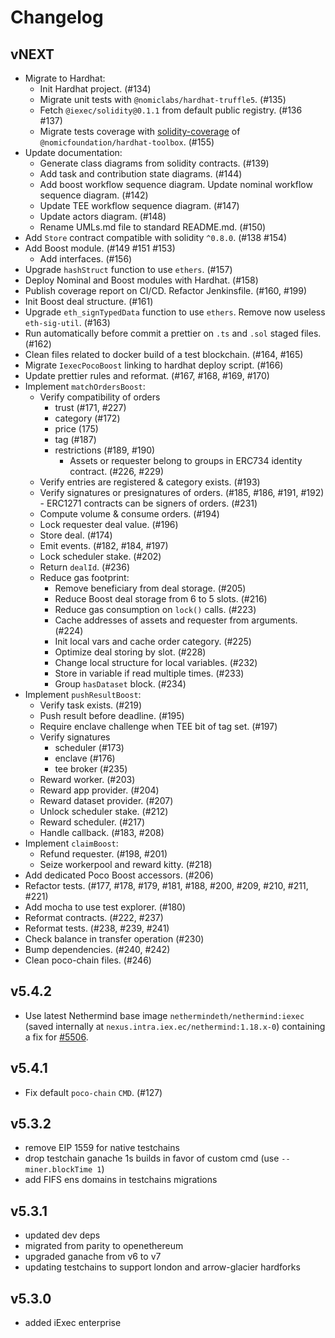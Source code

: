 # Changelog

## vNEXT
- Migrate to Hardhat:
    - Init Hardhat project. (#134)
    - Migrate unit tests with `@nomiclabs/hardhat-truffle5`. (#135)
    - Fetch `@iexec/solidity@0.1.1` from default public registry. (#136 #137)
    - Migrate tests coverage with [solidity-coverage](https://github.com/sc-forks/solidity-coverage) of `@nomicfoundation/hardhat-toolbox`. (#155)
- Update documentation:
    - Generate class diagrams from solidity contracts. (#139)
    - Add task and contribution state diagrams. (#144)
    - Add boost workflow sequence diagram. Update nominal workflow sequence diagram. (#142)
    - Update TEE workflow sequence diagram. (#147)
    - Update actors diagram. (#148)
    - Rename UMLs.md file to standard README.md. (#150)
- Add `Store` contract compatible with solidity `^0.8.0`. (#138 #154)
- Add Boost module. (#149 #151 #153)
    - Add interfaces. (#156)   
- Upgrade `hashStruct` function to use `ethers`. (#157)
- Deploy Nominal and Boost modules with Hardhat. (#158)
- Publish coverage report on CI/CD. Refactor Jenkinsfile. (#160, #199)
- Init Boost deal structure. (#161)
- Upgrade `eth_signTypedData` function to use `ethers`. Remove now useless `eth-sig-util`. (#163)
- Run automatically before commit a prettier on `.ts` and `.sol` staged files. (#162)
- Clean files related to docker build of a test blockchain. (#164, #165)
- Migrate `IexecPocoBoost` linking to hardhat deploy script. (#166)
- Update prettier rules and reformat. (#167, #168, #169, #170)
- Implement `matchOrdersBoost`:
    - Verify compatibility of orders
        - trust (#171, #227)
        - category (#172)
        - price (175)
        - tag (#187)
        - restrictions (#189, #190)
            - Assets or requester belong to groups in ERC734 identity contract. (#226, #229)
    - Verify entries are registered & category exists. (#193)
    - Verify signatures or presignatures of orders. (#185, #186, #191, #192)
            - ERC1271 contracts can be signers of orders. (#231)
    - Compute volume & consume orders. (#194)
    - Lock requester deal value. (#196)
    - Store deal. (#174)
    - Emit events. (#182, #184, #197)
    - Lock scheduler stake. (#202)
    - Return `dealId`. (#236)
    - Reduce gas footprint:
        - Remove beneficiary from deal storage. (#205)
        - Reduce Boost deal storage from 6 to 5 slots. (#216)
        - Reduce gas consumption on `lock()` calls. (#223)
        - Cache addresses of assets and requester from arguments. (#224)
        - Init local vars and cache order category. (#225)
        - Optimize deal storing by slot. (#228)
        - Change local structure for local variables. (#232)
        - Store in variable if read multiple times. (#233)
        - Group `hasDataset` block. (#234)
- Implement `pushResultBoost`:
    - Verify task exists. (#219)
    - Push result before deadline. (#195)
    - Require enclave challenge when TEE bit of tag set. (#197)
    - Verify signatures
        - scheduler (#173)
        - enclave (#176)
        - tee broker (#235)
    - Reward worker. (#203)
    - Reward app provider. (#204)
    - Reward dataset provider. (#207)
    - Unlock scheduler stake. (#212)
    - Reward scheduler. (#217)
    - Handle callback. (#183, #208)
- Implement `claimBoost`:
    - Refund requester. (#198, #201)
    - Seize workerpool and reward kitty. (#218)
- Add dedicated Poco Boost accessors. (#206)
- Refactor tests. (#177, #178, #179, #181, #188, #200, #209, #210, #211, #221)
- Add mocha to use test explorer. (#180)
- Reformat contracts. (#222, #237)
- Reformat tests. (#238, #239, #241)
- Check balance in transfer operation (#230)
- Bump dependencies. (#240, #242)
- Clean poco-chain files. (#246)

## v5.4.2
- Use latest Nethermind base image `nethermindeth/nethermind:iexec`
(saved internally at `nexus.intra.iex.ec/nethermind:1.18.x-0`)
containing a fix for [#5506](https://github.com/NethermindEth/nethermind/issues/5506).

## v5.4.1

- Fix default `poco-chain` `CMD`. (#127)

## v5.3.2

- remove EIP 1559 for native testchains
- drop testchain ganache 1s builds in favor of custom cmd (use `--miner.blockTime 1`)
- add FIFS ens domains in testchains migrations

## v5.3.1

- updated dev deps
- migrated from parity to openethereum
- upgraded ganache from v6 to v7
- updating testchains to support london and arrow-glacier hardforks

## v5.3.0

- added iExec enterprise
